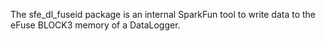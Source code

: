 The sfe_dl_fuseid package is an internal SparkFun tool to write data to the eFuse BLOCK3 memory of a DataLogger.